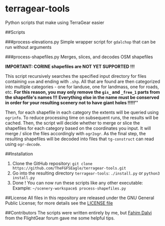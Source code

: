 # terragear-tools
Python scripts that make using TerraGear easier

##Scripts

###process-elevations.py
Simple wrapper script for `gdalchop` that can be run without arguments

###process-shapefiles.py
Merges, slices, and decodes OSM shapefiles

**IMPORTANT: CORINE shapefiles are NOT YET SUPPORTED !!!**

This script recursively searches the specified input directory for files containing `osm` and ending with `.shp`.
All that are found are then categorized into multiple categories - one for landuse, one for landmass, one for roads, etc.
**For this reason, you may only remove the `gis_` and `_free_1` parts from the shapefile's names !!!**
**Everything else in the name must be conserved in order for your resulting scenery not to have giant holes !!!!!''**

Then, for each shapefile in each category the extents will be queried using `ogrinfo`. To reduce processing time on subsequent runs, the results will be cached.
Then, the script will decide whether to merge or slice the shapefiles for each category based on the coordinates you input.
It will merge / slice the files accordingly with `ogr2ogr`.
As the final step, the resulting shapefiles will be decoded into files that `tg-construct` can read using `ogr-decode`.

##Installation
1. Clone the GitHub repository:
	`git clone https://github.com/TheFGFSEagle/terragear-tools.git`
2. Go into the resulting directory `terragear-tools`:
	`./install.py`
	or
	`python3 install.py`
3. Done ! You can now run these scripts like any other executable: Example:
	`~/scenery-workspace$ process-shapefiles.py`

##License
All files in this repository are released under the GNU General Public License; for more details see the [LICENSE file](LICENSE)

##Contributors
The scripts were written entirely by me, but [Fahim Dalvi](https://forum.flightgear.org/memberlist.php?mode=viewprofile&u=699) from the FlightGear forum gave me some helpful tips.

